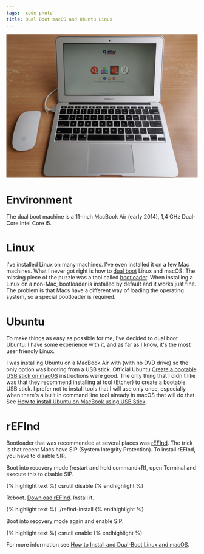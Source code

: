 ```yaml
---
tags:  code photo
title: Dual Boot macOS and Ubuntu Linux
---
```

![Dual Boot](/assets/dual-boot.jpg "Dual Boot")

# Environment

The dual boot machine is a 11-inch MacBook Air (early 2014), 1,4 GHz Dual-Core Intel Core i5.

# Linux

I've installed Linux on many machines. I've even installed it on a few Mac machines. What I never got right is how to [dual boot](https://en.wikipedia.org/wiki/Multi-booting) Linux and macOS. The missing piece of the puzzle was a tool called [bootloader](https://en.wikipedia.org/wiki/Bootloader). When installing a Linux on a non-Mac, bootloader is installed by default and it works just fine. The problem is that Macs have a different way of loading the operating system, so a special bootloader is required.

# Ubuntu

To make things as easy as possible for me, I've decided to dual boot Ubuntu. I have some experience with it, and as far as I know, it's the most user friendly Linux.

I was installing Ubuntu on a MacBook Air with (with no DVD drive) so the only option was booting from a USB stick. Official Ubuntu [Create a bootable USB stick on macOS](https://ubuntu.com/tutorials/create-a-usb-stick-on-macos#1-overview) instructions were good. The only thing that I didn't like was that they recommend installing at tool (Etcher) to create a bootable USB stick. I prefer not to install tools that I will use only once, especially when there's a built in command line tool already in macOS that will do that. See [How to install Ubuntu on MacBook using USB Stick](https://help.ubuntu.com/community/How%20to%20install%20Ubuntu%20on%20MacBook%20using%20USB%20Stick).

# rEFInd

Bootloader that was recommended at several places was [rEFInd](https://en.wikipedia.org/wiki/REFInd). The trick is that recent Macs have SIP (System Integrity Protection). To install rEFInd, you have to disable SIP.

Boot into recovery mode (restart and hold command+R), open Terminal and execute this to disable SIP.

{% highlight text %}
csrutil disable
{% endhighlight %}

Reboot. [Download rEFInd](https://sourceforge.net/projects/refind/files/). Install it.

{% highlight text %}
./refind-install
{% endhighlight %}

Boot into recovery mode again and enable SIP.

{% highlight text %}
csrutil enable
{% endhighlight %}

For more information see [How to Install and Dual-Boot Linux and macOS](https://www.lifewire.com/dual-boot-linux-and-mac-os-4125733).
